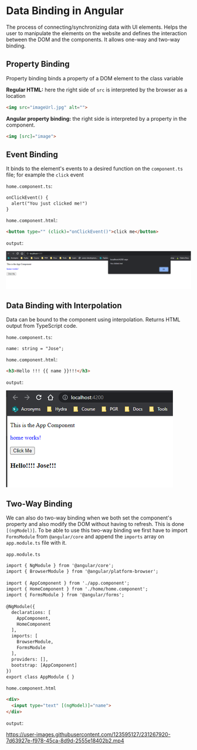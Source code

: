 # Data Binding in Angular

The process of connecting/synchronizing data with UI elements. Helps the user to manipulate the elements on the website and defines the interaction between the DOM and the components. It allows one-way and two-way binding.

## Property Binding

Property binding binds a property of a DOM element to the class variable

**Regular HTML:** here the right side of `src` is interpreted by the browser as a location

```HTML
<img src="imageUrl.jpg" alt="">
```

**Angular property binding:** the right side is interpreted by a property in the component.

```HTML
<img [src]="image">
```

## Event Binding

It binds to the element's events to a desired function on the `component.ts` file; for example the `click` event

`home.component.ts`:

```JS
onClickEvent() {
  alert("You just clicked me!")
}
```

`home.component.html`:

```HTML
<button type="" (click)="onClickEvent()">click me</button>
```

`output`:

![Event Binding](img/event-binding.png)

## Data Binding with Interpolation

Data can be bound to the component using interpolation. Returns HTML output from TypeScript code.

`home.component.ts`:

```JS
name: string = "Jose";
```

`home.component.html`:

```HTML
<h3>Hello !!! {{ name }}!!!</h3>
```

`output`:

![Interpolation](img/string-interpolation.png)

## Two-Way Binding

We can also do two-way binding when we both set the component's property and also modify the DOM without having to refresh. This is done `[(ngModel)]`. To be able to use this two-way binding we first have to import `FormsModule` from `@angular/core` and append the `imports` array on `app.module.ts` file with it.

`app.module.ts`

```JS
import { NgModule } from '@angular/core';
import { BrowserModule } from '@angular/platform-browser';

import { AppComponent } from './app.component';
import { HomeComponent } from './home/home.component';
import { FormsModule } from '@angular/forms';

@NgModule({
  declarations: [
    AppComponent,
    HomeComponent
  ],
  imports: [
    BrowserModule,
    FormsModule
  ],
  providers: [],
  bootstrap: [AppComponent]
})
export class AppModule { }

```

`home.component.html`

```HTML
<div>
  <input type="text" [(ngModel)]="name">
</div>
```

`output`:

<!-- markdownlint-disable MD033-->

https://user-images.githubusercontent.com/123595127/231267920-7d63927e-f978-45ca-8d9d-2555e18402b2.mp4
